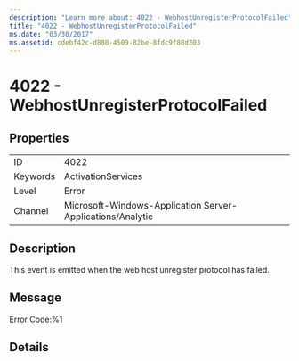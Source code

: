 ```yaml
---
description: "Learn more about: 4022 - WebhostUnregisterProtocolFailed"
title: "4022 - WebhostUnregisterProtocolFailed"
ms.date: "03/30/2017"
ms.assetid: cdebf42c-d880-4509-82be-8fdc9f88d203
---
```

# 4022 - WebhostUnregisterProtocolFailed

## Properties  
  
|||  
|-|-|  
|ID|4022|  
|Keywords|ActivationServices|  
|Level|Error|  
|Channel|Microsoft-Windows-Application Server-Applications/Analytic|  
  
## Description  

 This event is emitted when the web host unregister protocol has failed.  
  
## Message  

 Error Code:%1  
  
## Details

